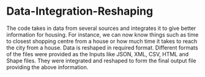 # Data-Integration-Reshaping

The code takes in data from several sources and integrates it to give better information for housing. For instance, we can now know things such as time to closest shopping centre from a house or how much time it takes to reach the city from a house. Data is reshaped in required format.
Different formats of the files were provided as the Inputs like JSON, XML, CSV, HTML and Shape files. They were integrated and reshaped to form the final output file providing the above information.

